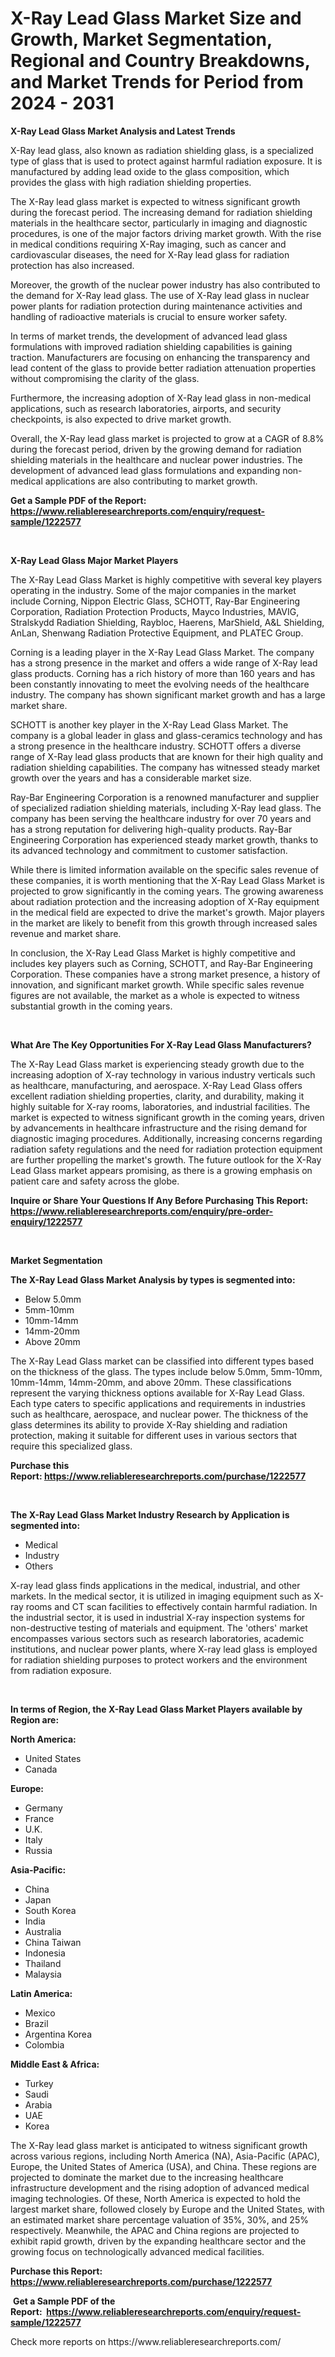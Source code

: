 <p><h1>X-Ray Lead Glass Market Size and Growth, Market Segmentation, Regional and Country Breakdowns, and Market Trends for Period from 2024 -  2031</h1></p><p><strong>X-Ray Lead Glass Market Analysis and Latest Trends</strong></p>
<p><p>X-Ray lead glass, also known as radiation shielding glass, is a specialized type of glass that is used to protect against harmful radiation exposure. It is manufactured by adding lead oxide to the glass composition, which provides the glass with high radiation shielding properties.</p><p>The X-Ray lead glass market is expected to witness significant growth during the forecast period. The increasing demand for radiation shielding materials in the healthcare sector, particularly in imaging and diagnostic procedures, is one of the major factors driving market growth. With the rise in medical conditions requiring X-Ray imaging, such as cancer and cardiovascular diseases, the need for X-Ray lead glass for radiation protection has also increased.</p><p>Moreover, the growth of the nuclear power industry has also contributed to the demand for X-Ray lead glass. The use of X-Ray lead glass in nuclear power plants for radiation protection during maintenance activities and handling of radioactive materials is crucial to ensure worker safety.</p><p>In terms of market trends, the development of advanced lead glass formulations with improved radiation shielding capabilities is gaining traction. Manufacturers are focusing on enhancing the transparency and lead content of the glass to provide better radiation attenuation properties without compromising the clarity of the glass.</p><p>Furthermore, the increasing adoption of X-Ray lead glass in non-medical applications, such as research laboratories, airports, and security checkpoints, is also expected to drive market growth.</p><p>Overall, the X-Ray lead glass market is projected to grow at a CAGR of 8.8% during the forecast period, driven by the growing demand for radiation shielding materials in the healthcare and nuclear power industries. The development of advanced lead glass formulations and expanding non-medical applications are also contributing to market growth.</p></p>
<p><strong>Get a Sample PDF of the Report:&nbsp; <a href="https://www.reliableresearchreports.com/enquiry/request-sample/1222577">https://www.reliableresearchreports.com/enquiry/request-sample/1222577</a></strong></p>
<p>&nbsp;</p>
<p><strong>X-Ray Lead Glass Major Market Players</strong></p>
<p><p>The X-Ray Lead Glass Market is highly competitive with several key players operating in the industry. Some of the major companies in the market include Corning, Nippon Electric Glass, SCHOTT, Ray-Bar Engineering Corporation, Radiation Protection Products, Mayco Industries, MAVIG, Stralskydd Radiation Shielding, Raybloc, Haerens, MarShield, A&L Shielding, AnLan, Shenwang Radiation Protective Equipment, and PLATEC Group.</p><p>Corning is a leading player in the X-Ray Lead Glass Market. The company has a strong presence in the market and offers a wide range of X-Ray lead glass products. Corning has a rich history of more than 160 years and has been constantly innovating to meet the evolving needs of the healthcare industry. The company has shown significant market growth and has a large market share.</p><p>SCHOTT is another key player in the X-Ray Lead Glass Market. The company is a global leader in glass and glass-ceramics technology and has a strong presence in the healthcare industry. SCHOTT offers a diverse range of X-Ray lead glass products that are known for their high quality and radiation shielding capabilities. The company has witnessed steady market growth over the years and has a considerable market size.</p><p>Ray-Bar Engineering Corporation is a renowned manufacturer and supplier of specialized radiation shielding materials, including X-Ray lead glass. The company has been serving the healthcare industry for over 70 years and has a strong reputation for delivering high-quality products. Ray-Bar Engineering Corporation has experienced steady market growth, thanks to its advanced technology and commitment to customer satisfaction.</p><p>While there is limited information available on the specific sales revenue of these companies, it is worth mentioning that the X-Ray Lead Glass Market is projected to grow significantly in the coming years. The growing awareness about radiation protection and the increasing adoption of X-Ray equipment in the medical field are expected to drive the market's growth. Major players in the market are likely to benefit from this growth through increased sales revenue and market share.</p><p>In conclusion, the X-Ray Lead Glass Market is highly competitive and includes key players such as Corning, SCHOTT, and Ray-Bar Engineering Corporation. These companies have a strong market presence, a history of innovation, and significant market growth. While specific sales revenue figures are not available, the market as a whole is expected to witness substantial growth in the coming years.</p></p>
<p>&nbsp;</p>
<p><strong>What Are The Key Opportunities For X-Ray Lead Glass Manufacturers?</strong></p>
<p><p>The X-Ray Lead Glass market is experiencing steady growth due to the increasing adoption of X-ray technology in various industry verticals such as healthcare, manufacturing, and aerospace. X-Ray Lead Glass offers excellent radiation shielding properties, clarity, and durability, making it highly suitable for X-ray rooms, laboratories, and industrial facilities. The market is expected to witness significant growth in the coming years, driven by advancements in healthcare infrastructure and the rising demand for diagnostic imaging procedures. Additionally, increasing concerns regarding radiation safety regulations and the need for radiation protection equipment are further propelling the market's growth. The future outlook for the X-Ray Lead Glass market appears promising, as there is a growing emphasis on patient care and safety across the globe.</p></p>
<p><strong>Inquire or Share Your Questions If Any Before Purchasing This Report: <a href="https://www.reliableresearchreports.com/enquiry/pre-order-enquiry/1222577">https://www.reliableresearchreports.com/enquiry/pre-order-enquiry/1222577</a></strong></p>
<p>&nbsp;</p>
<p><strong>Market Segmentation</strong></p>
<p><strong>The X-Ray Lead Glass Market Analysis by types is segmented into:</strong></p>
<p><ul><li>Below 5.0mm</li><li>5mm-10mm</li><li>10mm-14mm</li><li>14mm-20mm</li><li>Above 20mm</li></ul></p>
<p><p>The X-Ray Lead Glass market can be classified into different types based on the thickness of the glass. The types include below 5.0mm, 5mm-10mm, 10mm-14mm, 14mm-20mm, and above 20mm. These classifications represent the varying thickness options available for X-Ray Lead Glass. Each type caters to specific applications and requirements in industries such as healthcare, aerospace, and nuclear power. The thickness of the glass determines its ability to provide X-Ray shielding and radiation protection, making it suitable for different uses in various sectors that require this specialized glass.</p></p>
<p><strong>Purchase this Report:&nbsp;<a href="https://www.reliableresearchreports.com/purchase/1222577">https://www.reliableresearchreports.com/purchase/1222577</a></strong></p>
<p>&nbsp;</p>
<p><strong>The X-Ray Lead Glass Market Industry Research by Application is segmented into:</strong></p>
<p><ul><li>Medical</li><li>Industry</li><li>Others</li></ul></p>
<p><p>X-ray lead glass finds applications in the medical, industrial, and other markets. In the medical sector, it is utilized in imaging equipment such as X-ray rooms and CT scan facilities to effectively contain harmful radiation. In the industrial sector, it is used in industrial X-ray inspection systems for non-destructive testing of materials and equipment. The 'others' market encompasses various sectors such as research laboratories, academic institutions, and nuclear power plants, where X-ray lead glass is employed for radiation shielding purposes to protect workers and the environment from radiation exposure.</p></p>
<p>&nbsp;</p>
<p><strong>In terms of Region, the X-Ray Lead Glass Market Players available by Region are:</strong></p>
<p>
    <p> <strong> North America: </strong>
        <ul>
            <li>United States</li>
            <li>Canada</li>
        </ul>
        </p> 
    <p> <strong> Europe: </strong>
        <ul>
            <li>Germany</li>
            <li>France</li>
            <li>U.K.</li>
            <li>Italy</li>
            <li>Russia</li>
        </ul>
        </p> 
    <p> <strong> Asia-Pacific: </strong>
        <ul>
            <li>China</li>
            <li>Japan</li>
            <li>South Korea</li>
            <li>India</li>
            <li>Australia</li>
            <li>China Taiwan</li>
            <li>Indonesia</li>
            <li>Thailand</li>
            <li>Malaysia</li>
        </ul>
        </p> 
    <p> <strong> Latin America: </strong>
        <ul>
            <li>Mexico</li>
            <li>Brazil</li>
            <li>Argentina Korea</li>
            <li>Colombia</li>
        </ul>
        </p> 
    <p> <strong> Middle East & Africa: </strong>
        <ul>
            <li>Turkey</li>
            <li>Saudi</li>
            <li>Arabia</li>
            <li>UAE</li>
            <li>Korea</li>
        </ul>
    </p>
    </p>
<p><p>The X-Ray lead glass market is anticipated to witness significant growth across various regions, including North America (NA), Asia-Pacific (APAC), Europe, the United States of America (USA), and China. These regions are projected to dominate the market due to the increasing healthcare infrastructure development and the rising adoption of advanced medical imaging technologies. Of these, North America is expected to hold the largest market share, followed closely by Europe and the United States, with an estimated market share percentage valuation of 35%, 30%, and 25% respectively. Meanwhile, the APAC and China regions are projected to exhibit rapid growth, driven by the expanding healthcare sector and the growing focus on technologically advanced medical facilities.</p></p>
<p><strong>Purchase this Report: <a href="https://www.reliableresearchreports.com/purchase/1222577">https://www.reliableresearchreports.com/purchase/1222577</a></strong></p>
<p>&nbsp;<strong>Get a Sample PDF of the Report:&nbsp;&nbsp;<a href="https://www.reliableresearchreports.com/enquiry/request-sample/1222577">https://www.reliableresearchreports.com/enquiry/request-sample/1222577</a></strong></p>
<p><strong></strong></p>
<p>Check more reports on https://www.reliableresearchreports.com/</p>